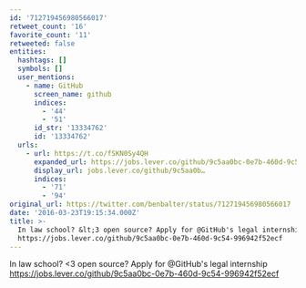 ```yaml
---
id: '712719456980566017'
retweet_count: '16'
favorite_count: '11'
retweeted: false
entities:
  hashtags: []
  symbols: []
  user_mentions:
    - name: GitHub
      screen_name: github
      indices:
        - '44'
        - '51'
      id_str: '13334762'
      id: '13334762'
  urls:
    - url: https://t.co/fSKN0Sy4QH
      expanded_url: https://jobs.lever.co/github/9c5aa0bc-0e7b-460d-9c54-996942f52ecf
      display_url: jobs.lever.co/github/9c5aa0b…
      indices:
        - '71'
        - '94'
original_url: https://twitter.com/benbalter/status/712719456980566017
date: '2016-03-23T19:15:34.000Z'
title: >-
  In law school? &lt;3 open source? Apply for @GitHub's legal internship
  https://jobs.lever.co/github/9c5aa0bc-0e7b-460d-9c54-996942f52ecf
---
```


In law school? &lt;3 open source? Apply for @GitHub's legal internship https://jobs.lever.co/github/9c5aa0bc-0e7b-460d-9c54-996942f52ecf
